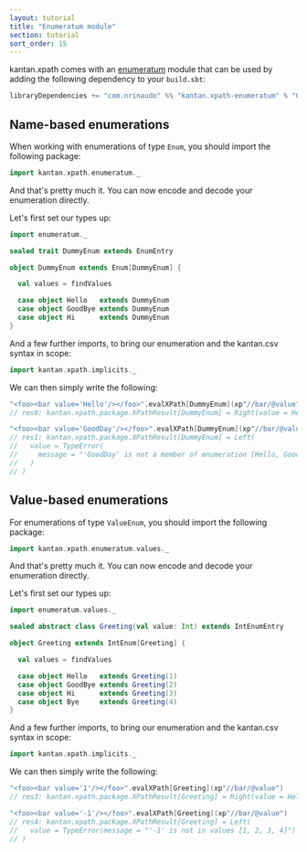 ```yaml
---
layout: tutorial
title: "Enumeratum module"
section: tutorial
sort_order: 15
---
```

kantan.xpath comes with an [enumeratum](https://github.com/lloydmeta/enumeratum) module that can be used
by adding the following dependency to your `build.sbt`:

```scala
libraryDependencies += "com.nrinaudo" %% "kantan.xpath-enumeratum" % "0.6.0"
```

## Name-based enumerations

When working with enumerations of type `Enum`, you should import the following package:

```scala
import kantan.xpath.enumeratum._
```

And that's pretty much it. You can now encode and decode your enumeration directly.

Let's first set our types up:

```scala
import enumeratum._

sealed trait DummyEnum extends EnumEntry

object DummyEnum extends Enum[DummyEnum] {

  val values = findValues

  case object Hello   extends DummyEnum
  case object GoodBye extends DummyEnum
  case object Hi      extends DummyEnum
}
```

And a few further imports, to bring our enumeration and the kantan.csv syntax in scope:

```scala
import kantan.xpath.implicits._
```


We can then simply write the following:

```scala
"<foo><bar value='Hello'/></foo>".evalXPath[DummyEnum](xp"//bar/@value")
// res0: kantan.xpath.package.XPathResult[DummyEnum] = Right(value = Hello)

"<foo><bar value='GoodDay'/></foo>".evalXPath[DummyEnum](xp"//bar/@value")
// res1: kantan.xpath.package.XPathResult[DummyEnum] = Left(
//   value = TypeError(
//     message = "'GoodDay' is not a member of enumeration [Hello, GoodBye, Hi]"
//   )
// )
```



## Value-based enumerations

For enumerations of type `ValueEnum`, you should import the following package:

```scala
import kantan.xpath.enumeratum.values._
```

And that's pretty much it. You can now encode and decode your enumeration directly.

Let's first set our types up:

```scala
import enumeratum.values._

sealed abstract class Greeting(val value: Int) extends IntEnumEntry

object Greeting extends IntEnum[Greeting] {

  val values = findValues

  case object Hello   extends Greeting(1)
  case object GoodBye extends Greeting(2)
  case object Hi      extends Greeting(3)
  case object Bye     extends Greeting(4)
}
```

And a few further imports, to bring our enumeration and the kantan.csv syntax in scope:

```scala
import kantan.xpath.implicits._
```

We can then simply write the following:

```scala
"<foo><bar value='1'/></foo>".evalXPath[Greeting](xp"//bar/@value")
// res3: kantan.xpath.package.XPathResult[Greeting] = Right(value = Hello)

"<foo><bar value='-1'/></foo>".evalXPath[Greeting](xp"//bar/@value")
// res4: kantan.xpath.package.XPathResult[Greeting] = Left(
//   value = TypeError(message = "'-1' is not in values [1, 2, 3, 4]")
// )
```
